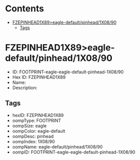 



Contents
========

* [FZEPINHEAD1X89>eagle-default/pinhead/1X08/90](#fzepinhead1x89eagle-defaultpinhead1x0890)
	* [Tags](#tags)

# FZEPINHEAD1X89>eagle-default/pinhead/1X08/90

- ID: FOOTPRINT-eagle-eagle-default-pinhead-1X08/90
- Hex ID: FZEPINHEAD1X89
- Name: 
- Description: 

## Tags

- hexID: FZEPINHEAD1X89
- oompType: FOOTPRINT
- oompSize: eagle
- oompColor: eagle-default
- oompDesc: pinhead
- oompIndex: 1X08/90
- oompName: eagle-default/pinhead/1X08/90
- oompID: FOOTPRINT-eagle-eagle-default-pinhead-1X08/90
